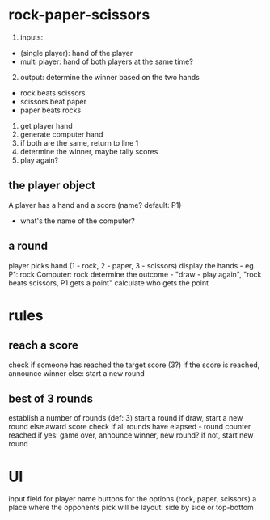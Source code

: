# rock-paper-scissors

1. inputs: 
- (single player): hand of the player 
- multi player: hand of both players at the same time?
2. output: 
determine the winner based on the two hands
- rock beats scissors
- scissors beat paper
- paper beats rocks

1. get player hand
2. generate computer hand
3. if both are the same, return to line 1
4. determine the winner, maybe tally scores
5. play again? 

## the player object
A player has a hand and a score (name? default: P1)
- what's the name of the computer?

## a round
player picks hand (1 - rock, 2 - paper, 3 - scissors)
display the hands - eg. P1: rock Computer: rock
determine the outcome - "draw - play again", "rock beats scissors, P1 gets a point"
calculate who gets the point

# rules

## reach a score
check if someone has reached the target score (3?)
if the score is reached, announce winner
else: start a new round

## best of 3 rounds
establish a number of rounds (def: 3)
start a round
if draw, start a new round
else award score
check if all rounds have elapsed - round counter reached
    if yes: game over, announce winner, new round?
    if not, start new round

# UI

input field for player name
buttons for the options (rock, paper, scissors)
a place where the opponents pick will be
layout: side by side or top-bottom
